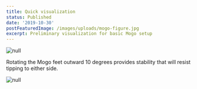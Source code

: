```yaml
---
title: Quick visualization
status: Published
date: '2019-10-30'
postFeaturedImage: /images/uploads/mogo-figure.jpg
excerpt: Preliminary visualization for basic Mogo setup
---
```

![null](/images/uploads/rotated-10-degrees.jpg)

Rotating the Mogo feet outward 10 degrees provides stability that will resist tipping to either side.

![null](/images/uploads/basic-placement.jpg)
